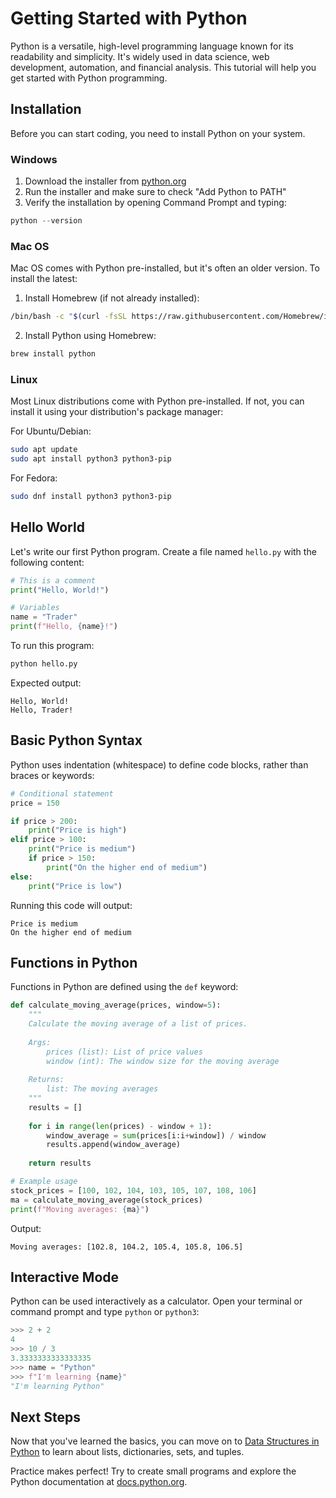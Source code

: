 # Getting Started with Python

Python is a versatile, high-level programming language known for its readability and simplicity. It's widely used in data science, web development, automation, and financial analysis. This tutorial will help you get started with Python programming.

## Installation

Before you can start coding, you need to install Python on your system.

### Windows

1. Download the installer from [python.org](https://www.python.org/downloads/)
2. Run the installer and make sure to check "Add Python to PATH"
3. Verify the installation by opening Command Prompt and typing:

```python
python --version
```

### Mac OS

Mac OS comes with Python pre-installed, but it's often an older version. To install the latest:

1. Install Homebrew (if not already installed):

```bash
/bin/bash -c "$(curl -fsSL https://raw.githubusercontent.com/Homebrew/install/HEAD/install.sh)"
```

2. Install Python using Homebrew:

```bash
brew install python
```

### Linux

Most Linux distributions come with Python pre-installed. If not, you can install it using your distribution's package manager:

For Ubuntu/Debian:
```bash
sudo apt update
sudo apt install python3 python3-pip
```

For Fedora:
```bash
sudo dnf install python3 python3-pip
```

## Hello World

Let's write our first Python program. Create a file named `hello.py` with the following content:

```python
# This is a comment
print("Hello, World!")

# Variables
name = "Trader"
print(f"Hello, {name}!")
```

To run this program:

```bash
python hello.py
```

Expected output:
```
Hello, World!
Hello, Trader!
```

## Basic Python Syntax

Python uses indentation (whitespace) to define code blocks, rather than braces or keywords:

```python
# Conditional statement
price = 150

if price > 200:
    print("Price is high")
elif price > 100:
    print("Price is medium")
    if price > 150:
        print("On the higher end of medium")
else:
    print("Price is low")
```

Running this code will output:
```
Price is medium
On the higher end of medium
```

## Functions in Python

Functions in Python are defined using the `def` keyword:

```python
def calculate_moving_average(prices, window=5):
    """
    Calculate the moving average of a list of prices.
    
    Args:
        prices (list): List of price values
        window (int): The window size for the moving average
    
    Returns:
        list: The moving averages
    """
    results = []
    
    for i in range(len(prices) - window + 1):
        window_average = sum(prices[i:i+window]) / window
        results.append(window_average)
    
    return results

# Example usage
stock_prices = [100, 102, 104, 103, 105, 107, 108, 106]
ma = calculate_moving_average(stock_prices)
print(f"Moving averages: {ma}")
```

Output:
```
Moving averages: [102.8, 104.2, 105.4, 105.8, 106.5]
```

## Interactive Mode

Python can be used interactively as a calculator. Open your terminal or command prompt and type `python` or `python3`:

```python
>>> 2 + 2
4
>>> 10 / 3
3.3333333333333335
>>> name = "Python"
>>> f"I'm learning {name}"
"I'm learning Python"
```

## Next Steps

Now that you've learned the basics, you can move on to [Data Structures in Python](data-structures.md) to learn about lists, dictionaries, sets, and tuples.

Practice makes perfect! Try to create small programs and explore the Python documentation at [docs.python.org](https://docs.python.org/).